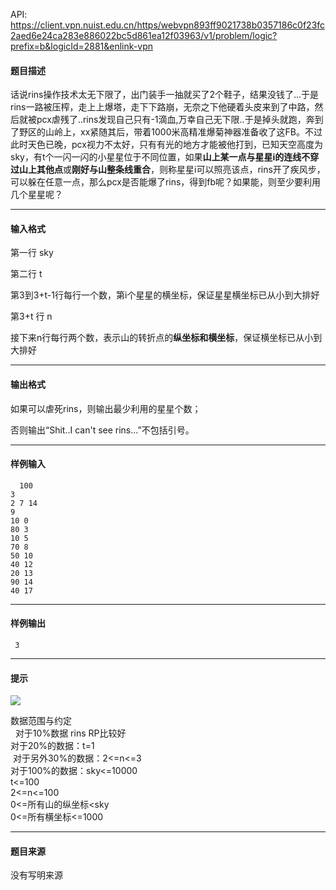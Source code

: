 API: https://client.vpn.nuist.edu.cn/https/webvpn893ff9021738b0357186c0f23fc2aed6e24ca283e886022bc5d861ea12f03963/v1/problem/logic?prefix=b&logicId=2881&enlink-vpn

#### 题目描述

话说rins操作技术太无下限了，出门装手一抽就买了2个鞋子，结果没钱了…于是rins一路被压榨，走上上爆塔，走下下路崩，无奈之下他硬着头皮来到了中路，然后就被pcx虐残了..rins发现自己只有-1滴血,万幸自己无下限..于是掉头就跑，奔到了野区的山岭上，xx紧随其后，带着1000米高精准爆菊神器准备收了这FB。不过此时天色已晚，pcx视力不太好，只有有光的地方才能被他打到，已知天空高度为sky，有t个一闪一闪的小星星位于不同位置，如果**山上某一点与星星i的连线不穿过山上其他点**或**刚好与山整条线重合**，则称星星i可以照亮该点，rins开了疾风步，可以躲在任意一点，那么pcx是否能爆了rins，得到fb呢？如果能，则至少要利用几个星星呢？

---

#### 输入格式

第一行 sky

第二行 t

第3到3+t-1行每行一个数，第i个星星的横坐标，保证星星横坐标已从小到大排好

第3+t 行 n

接下来n行每行两个数，表示山的转折点的**纵坐标和横坐标**，保证横坐标已从小到大排好

---

#### 输出格式

如果可以虐死rins，则输出最少利用的星星个数；

 否则输出“Shit..I can't see rins...”不包括引号。

---

#### 样例输入
```
  100
3
2 7 14
9
10 0
80 3
10 5
70 8
50 10
40 12
20 13
90 14
40 17

```

---

#### 样例输出
```
 3

```

---

#### 提示

![](../file/2881_0.jpg)

数据范围与约定  
  对于10%数据 rins RP比较好  
对于20%的数据：t=1  
 对于另外30%的数据：2<=n<=3  
对于100%的数据：sky<=10000  
t<=100  
2<=n<=100  
0<=所有山的纵坐标<sky  
0<=所有横坐标<=1000

---

#### 题目来源

没有写明来源